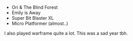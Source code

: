 - Ori & The Blind Forest
- Emily is Away
- Super Bit Blaster XL
- Micro Platformer (almost..)

I also played warframe quite a lot. This was a sad year tbh. 
